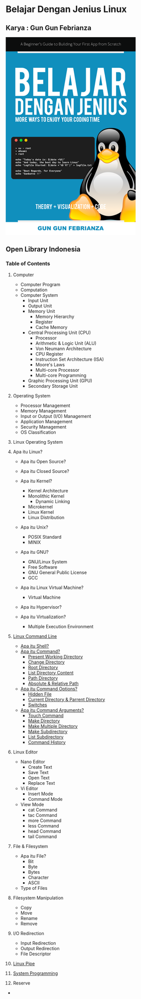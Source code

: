 # Belajar Dengan Jenius Linux

## Karya : Gun Gun Febrianza

<img src="books/assets/cover-linux.png" style="zoom:90%;" />

## Open Library Indonesia

### Table of Contents

1. Computer

   - Computer Program
   - Computation
   - Computer System
     - Input Unit
     - Output Unit
     - Memory Unit
       - Memory Hierarchy
       - Register
       - Cache Memory
     - Central Processing Unit (CPU)
       - Processor
       - Arithmetic & Logic Unit (ALU)
       - Von Neumann Architecture
       - CPU Register
       - Instruction Set Architecture (ISA)
       - Moore's Laws
       - Multi-core Processor
       - Multi-core Programming
     - Graphic Processing Unit (GPU)
     - Secondary Storage Unit

2. Operating System

   - Processor Management
   - Memory Management
   - Input or Output (I/O) Management
   - Application Management
   - Security Management
   - OS Classification

3. Linux Operating System

4. Apa itu Linux?

   - Apa itu Open Source?

   - Apa itu Closed Source?
   - Apa itu Kernel?
     - Kernel Architecture
     - Monolithic Kernel
       - Dynamic Linking
     - Microkernel
     - Linux Kernel
     - Linux Distribution
   - Apa itu Unix?
     - POSIX Standard
     - MINIX
   - Apa itu GNU?
     - GNU/Linux System
     - Free Software
     - GNU General Public License
     - GCC
   - Apa itu Linux Virtual Machine?
     - Virtual Machine
   - Apa itu Hypervisor?
   - Apa itu Virtualization?
     - Multiple Execution Environment

   

5. [Linux Command Line](https://github.com/gungunfebrianza/Belajar-Dengan-Jenius-Linux/blob/master/books/id/Linux%20Command%20Line.md#linux-command-line)

   - [Apa itu Shell?](https://github.com/gungunfebrianza/Belajar-Dengan-Jenius-Linux/blob/master/books/id/Linux%20Command%20Line.md#apa-itu-shell)
   - [Apa itu Command?](https://github.com/gungunfebrianza/Belajar-Dengan-Jenius-Linux/blob/master/books/id/Linux%20Command%20Line.md#apa-itu-command)
     - [Present Working Directory](https://github.com/gungunfebrianza/Belajar-Dengan-Jenius-Linux/blob/master/books/id/Linux%20Command%20Line.md#present-working-directory)
     - [Change Directory](https://github.com/gungunfebrianza/Belajar-Dengan-Jenius-Linux/blob/master/books/id/Linux%20Command%20Line.md#change-directory)
     - [Root Directory](https://github.com/gungunfebrianza/Belajar-Dengan-Jenius-Linux/blob/master/books/id/Linux%20Command%20Line.md#root-directory)
     - [List Directory Content](https://github.com/gungunfebrianza/Belajar-Dengan-Jenius-Linux/blob/master/books/id/Linux%20Command%20Line.md#list-directory-content)
     - [Path Directory](https://github.com/gungunfebrianza/Belajar-Dengan-Jenius-Linux/blob/master/books/id/Linux%20Command%20Line.md#path-directory)
     - [Absolute & Relative Path](https://github.com/gungunfebrianza/Belajar-Dengan-Jenius-Linux/blob/master/books/id/Linux%20Command%20Line.md#absolute--relative-path)
   - [Apa itu Command Options?](https://github.com/gungunfebrianza/Belajar-Dengan-Jenius-Linux/blob/master/books/id/Linux%20Command%20Line.md#apa-itu-command-options)
     - [Hidden File](https://github.com/gungunfebrianza/Belajar-Dengan-Jenius-Linux/blob/master/books/id/Linux%20Command%20Line.md#hidden-file)
     - [Current Directory & Parrent Directory](https://github.com/gungunfebrianza/Belajar-Dengan-Jenius-Linux/blob/master/books/id/Linux%20Command%20Line.md#current-directory--parrent-directory)
     - [Switches](https://github.com/gungunfebrianza/Belajar-Dengan-Jenius-Linux/blob/master/books/id/Linux%20Command%20Line.md#switches)
   - [Apa itu Command Arguments?](https://github.com/gungunfebrianza/Belajar-Dengan-Jenius-Linux/blob/master/books/id/Linux%20Command%20Line.md#apa-itu-command-arguments)
     - [Touch Command](https://github.com/gungunfebrianza/Belajar-Dengan-Jenius-Linux/blob/master/books/id/Linux%20Command%20Line.md#touch-command)
     - [Make Directory](https://github.com/gungunfebrianza/Belajar-Dengan-Jenius-Linux/blob/master/books/id/Linux%20Command%20Line.md#make-directory)
     - [Make Multiple Directory](https://github.com/gungunfebrianza/Belajar-Dengan-Jenius-Linux/blob/master/books/id/Linux%20Command%20Line.md#make-multiple-directory)
     - [Make Subdirectory](https://github.com/gungunfebrianza/Belajar-Dengan-Jenius-Linux/blob/master/books/id/Linux%20Command%20Line.md#make-subdirectory)
     - [List Subdirectory](https://github.com/gungunfebrianza/Belajar-Dengan-Jenius-Linux/blob/master/books/id/Linux%20Command%20Line.md#list-subdirectory)
     - [Command History](https://github.com/gungunfebrianza/Belajar-Dengan-Jenius-Linux/blob/master/books/id/Linux%20Command%20Line.md#command-history)

6. Linux Editor

   - Nano Editor
     - Create Text
     - Save Text
     - Open Text
     - Replace Text
   - Vi Editor
     - Insert Mode
     - Command Mode
   - View Mode
     - cat Command
     - tac Command
     - more Command
     - less Command
     - head Command
     - tail Command

7. File & Filesystem

   - Apa itu File?
     - Bit
     - Byte
     - Bytes
     - Character
     - ASCII
   - Type of Files

8. Filesystem Manipulation

   - Copy
   - Move
   - Rename
   - Remove

9. I/O Redirection

   - Input Redirection
   - Output Redirection
   - File Descriptor

10. [Linux Pipe](https://github.com/gungunfebrianza/Belajar-Dengan-Jenius-Linux/blob/master/books/id/Linux%20Pipe.md)

11. [System Programming](https://github.com/gungunfebrianza/Belajar-Dengan-Jenius-Linux/blob/master/books/id/System%20Programming.md)

12. Reserve

- 

